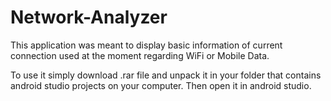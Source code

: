# Network-Analyzer

This application was meant to display basic information of current connection used at the moment regarding WiFi or Mobile Data.

To use it simply download .rar file and unpack it in your folder that contains android studio projects on your computer.
Then open it in android studio.
